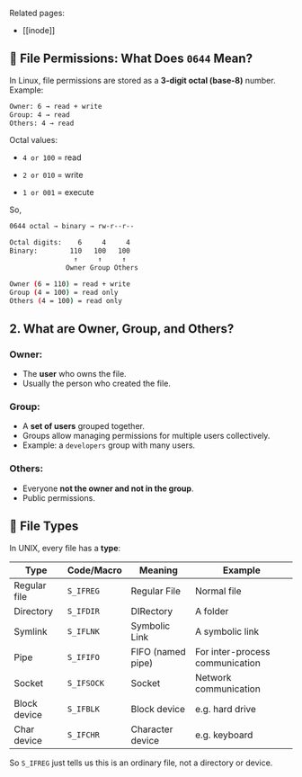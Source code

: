 Related pages:
- [[inode]]
## 🔐 File Permissions: What Does `0644` Mean?

In Linux, file permissions are stored as a **3-digit octal (base-8)** number. Example:
```sh
Owner: 6 → read + write
Group: 4 → read
Others: 4 → read
```

Octal values:

- `4 or 100` = read
    
- `2 or 010` = write
    
- `1 or 001` = execute

So,

```sh
0644 octal → binary → rw-r--r--

Octal digits:    6     4     4
Binary:        110   100   100
                ↑     ↑     ↑
              Owner Group Others

Owner (6 = 110) = read + write
Group (4 = 100) = read only
Others (4 = 100) = read only
```

## 2. What are Owner, Group, and Others?

### Owner:

- The **user** who owns the file.
- Usually the person who created the file.
### Group:

- A **set of users** grouped together.
- Groups allow managing permissions for multiple users collectively.
- Example: a `developers` group with many users.

### Others:

- Everyone **not the owner and not in the group**.
- Public permissions.
## 📂 File Types

In UNIX, every file has a **type**:

| Type         | Code/Macro | Meaning           | Example                         |
| ------------ | ---------- | ----------------- | ------------------------------- |
| Regular file | `S_IFREG`  | Regular File      | Normal file                     |
| Directory    | `S_IFDIR`  | DIRectory         | A folder                        |
| Symlink      | `S_IFLNK`  | Symbolic Link     | A symbolic link                 |
| Pipe         | `S_IFIFO`  | FIFO (named pipe) | For inter-process communication |
| Socket       | `S_IFSOCK` | Socket            | Network communication           |
| Block device | `S_IFBLK`  | Block device      | e.g. hard drive                 |
| Char device  | `S_IFCHR`  | Character device  | e.g. keyboard                   |

So `S_IFREG` just tells us this is an ordinary file, not a directory or device.

